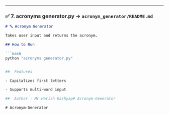 
---

### ✅ 7. acronyms generator.py → `acronym_generator/README.md`
```markdown
# 🔤 Acronym Generator

Takes user input and returns the acronym.

## How to Run

```bash
python "acronyms generator.py"


##  Features

- Capitalizes first letters

- Supports multi-word input

##  Author - Mr.Harish Kashyap#   A c r o n y m - G e n e r a t o r  
 #   A c r o n y m - G e n e r a t o r  
 